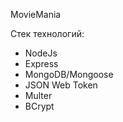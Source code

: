 MovieMania
 
Стек технологий:
- NodeJs
- Express
- MongoDB/Mongoose
- JSON Web Token
- Multer
- BCrypt
 
